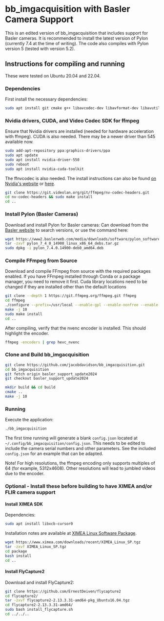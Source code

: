 # bb_imgacquisition with Basler Camera Support

This is an edited version of bb_imgacquisition that includes support for Basler cameras. It is recommended to install the latest version of Pylon (currently 7.4 at the time of writing). The code also compiles with Pylon version 5 (tested with version 5.2).

## Instructions for compiling and running

These were tested on Ubuntu 20.04 and 22.04.

### Dependencies

First install the necessary dependencies:

```bash
sudo apt install git cmake g++ libavcodec-dev libavformat-dev libavutil-dev libfmt-dev qtbase5-dev libboost-all-dev libopencv-dev libglademm-2.4-1v5 libgtkmm-2.4-dev libglademm-2.4-dev libgtkglextmm-x11-1.2-dev libfdk-aac-dev nasm libass-dev libmp3lame-dev libopus-dev libvorbis-dev libx264-dev libx265-dev libxcb-xinput0 yasm libtool libc6 libc6-dev unzip wget libnuma1 libnuma-dev
```
### Nvidia drivers, CUDA, and Video Codec SDK for ffmpeg

Ensure that Nvidia drivers are installed (needed for hardware acceleration with ffmpeg).  CUDA is also needed.  There may be a newer driver than 545 available now.

```bash
sudo add-apt-repository ppa:graphics-drivers/ppa
sudo apt update
sudo apt install nvidia-driver-550
sudo reboot
sudo apt install nvidia-cuda-toolkit
```

The ffnvcodec is also needed.  The install instructions can also be found [on Nvidia's website](https://docs.nvidia.com/video-technologies/video-codec-sdk/11.1/ffmpeg-with-nvidia-gpu/index.html#setup) or [here](https://www.cyberciti.biz/faq/how-to-install-ffmpeg-with-nvidia-gpu-acceleration-on-linux/).

```bash
git clone https://git.videolan.org/git/ffmpeg/nv-codec-headers.git
cd nv-codec-headers && sudo make install
cd ..
```


### Install Pylon (Basler Cameras)

Download and install Pylon for Basler cameras:
Can download from the [Basler website](https://www2.baslerweb.com/en/downloads/software-downloads/software-pylon-7-4-0-linux-x86-64bit-debian/) to search versions, or use the command here:
```bash
wget https://www2.baslerweb.com/media/downloads/software/pylon_software/pylon_7_4_0_14900_linux_x86_64_debs.tar.gz
tar -zxvf pylon_7_4_0_14900_linux_x86_64_debs.tar.gz 
sudo dpkg -i pylon_7.4.0.14900-deb0_amd64.deb
```

### Compile FFmpeg from Source

Download and compile FFmpeg from source with the required packages enabled. If you have FFmpeg installed through Conda or a package manager, you need to remove it first.  Cuda library locations need to be changed if they are installed other than the default locations

```bash
git clone --depth 1 https://git.ffmpeg.org/ffmpeg.git ffmpeg
cd ffmpeg
./configure --prefix=/usr/local --enable-gpl --enable-nonfree --enable-libass --enable-libfreetype --enable-zlib --enable-libmp3lame --enable-libopus --enable-libvorbis --enable-libx264 --enable-libx265 --enable-libfdk-aac --extra-libs=-lpthread --extra-libs=-lm --enable-nvenc --enable-cuda-nvcc --enable-libnpp --extra-cflags=-I/usr/local/cuda/include --extra-ldflags=-L/usr/local/cuda/lib64
make -j 10
sudo make install
cd ..
```

After compiling, verify that the nvenc encoder is installed.  This should highlight the encoder.
```bash
ffmpeg -encoders | grep hevc_nvenc
```

### Clone and Build bb_imgacquisition

```bash
git clone https://github.com/jacobdavidson/bb_imgacquisition.git
cd bb_imgacquisition
git fetch origin basler_support_update2024
git checkout basler_support_update2024

mkdir build && cd build
cmake ..
make -j 10
```

### Running

Execute the application:

```bash
./bb_imgacquisition
```

The first time running will generate a blank `config.json` located at `~/.config/bb_imgacquisition/config.json`. This needs to be edited to include the camera serial numbers and other parameters. See the included `config.json` for an example that can be adapted.

Note!  For high resolutions, the ffmpeg encoding only supports multiples of 64 (for example, 5312x4608).  Other resolutions will lead to jumbled videos due to the encoder. 

### Optional - Install these before building to have XIMEA and/or FLIR camera support

#### Install XIMEA SDK

Dependencies:

```bash
sudo apt install libxcb-cursor0
```

Installation notes are available at [XIMEA Linux Software Package](https://www.ximea.com/support/wiki/apis/ximea_linux_software_package).

```bash
wget https://www.ximea.com/downloads/recent/XIMEA_Linux_SP.tgz
tar -zxvf XIMEA_Linux_SP.tgz
cd package
bash install
cd ..
```

#### Install FlyCapture2

Download and install FlyCapture2:

```bash
git clone https://github.com/ErnestDeiven/flycapture2
cd flycapture2/
tar -zxvf flycapture2-2.13.3.31-amd64-pkg_Ubuntu16.04.tgz
cd flycapture2-2.13.3.31-amd64/
sudo bash install_flycapture.sh
cd ../../..
```
